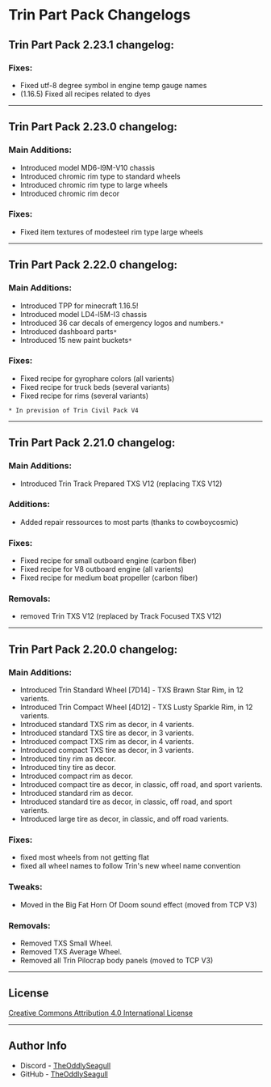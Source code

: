 # Trin Part Pack Changelogs

## Trin Part Pack 2.23.1 changelog:

### Fixes:
- Fixed utf-8 degree symbol in engine temp gauge names
- (1.16.5) Fixed all recipes related to dyes

---

## Trin Part Pack 2.23.0 changelog:

### Main Additions:

- Introduced model MD6-l9M-V10 chassis
- Introduced chromic rim type to standard wheels
- Introduced chromic rim type to large wheels
- Introduced chromic rim decor

### Fixes:

- Fixed item textures of modesteel rim type large wheels

---

## Trin Part Pack 2.22.0 changelog:

### Main Additions:

- Introduced TPP for minecraft 1.16.5!
- Introduced model LD4-l5M-I3 chassis
- Introduced 36 car decals of emergency logos and numbers.`*`
- Introduced dashboard parts`*`
- Introduced 15 new paint buckets`*`

### Fixes:

- Fixed recipe for gyrophare colors (all varients)
- Fixed recipe for truck beds (several variants)
- Fixed recipe for rims (several variants)

`* In prevision of Trin Civil Pack V4`

---

## Trin Part Pack 2.21.0 changelog:

### Main Additions:

- Introduced Trin Track Prepared TXS V12 (replacing TXS V12)

### Additions:

- Added repair ressources to most parts (thanks to cowboycosmic)

### Fixes:

- Fixed recipe for small outboard engine (carbon fiber)
- Fixed recipe for V8 outboard engine (all varients)
- Fixed recipe for medium boat propeller (carbon fiber)

### Removals:

- removed Trin TXS V12 (replaced by Track Focused TXS V12)

---

## Trin Part Pack 2.20.0 changelog:

### Main Additions:

- Introduced Trin Standard Wheel [7D14] - TXS Brawn Star Rim, in 12 varients.
- Introduced Trin Compact Wheel [4D12] - TXS Lusty Sparkle Rim, in 12 varients.
- Introduced standard TXS rim as decor, in 4 varients.
- Introduced standard TXS tire as decor, in 3 varients.
- Introduced compact TXS rim as decor, in 4 varients.
- Introduced compact TXS tire as decor, in 3 varients.
- Introduced tiny rim as decor.
- Introduced tiny tire as decor.
- Introduced compact rim as decor.
- Introduced compact tire as decor, in classic, off road, and sport varients.
- Introduced standard rim as decor.
- Introduced standard tire as decor, in classic, off road, and sport varients.
- Introduced large tire as decor, in classic, and off road varients.

### Fixes:

- fixed most wheels from not getting flat
- fixed all wheel names to follow Trin's new wheel name convention

### Tweaks:

- Moved in the Big Fat Horn Of Doom sound effect (moved from TCP V3)

### Removals:

- Removed TXS Small Wheel.
- Removed TXS Average Wheel.
- Removed all Trin Pilocrap body panels (moved to TCP V3)

---

## License

[Creative Commons Attribution 4.0 International License](https://creativecommons.org/licenses/by-nc-sa/4.0/legalcode)

---

## Author Info

- Discord - [TheOddlySeagull](https://discordapp.com/users/374911928428134400)
- GitHub - [TheOddlySeagull](https://github.com/TheOddlySeagull)

